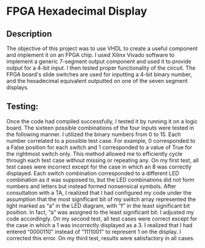 # FPGA Hexadecimal Display

## Description
The objective of this project was to use VHDL to create a useful component and implement it on an FPGA chip. I used Xilinx Vivado software to implement a generic 7-segment output component and used it to provide output for a 4-bit input. I then tested proper functionality of the circuit. The FPGA board's slide switches are used for inputting a 4-bit binary number, and the hexadecimal equivalent outputted on one of the seven segment displays.
 
## Testing:
Once the code had compiled successfully, I tested it by running it on a logic board. The sixteen possible combinations of the four inputs were tested in the following manner. I utilized the binary numbers from 0 to 15. Each number correlated to a possible test case. For example, 0 corresponded to a False position for each switch and 1 corresponded to a value of True for the rightmost switch only. This method allowed me to efficiently cycle through each test case without missing or repeating any.
On my first test, all test cases were incorrect except for the case in which an 8 was correctly displayed. Each switch combination corresponded to a different LED combination as it was supposed to, but the LED combinations did not form numbers and letters but instead formed nonsensical symbols. After consultation with a TA, I realized that I had configured my code under the assumption that the most significant bit of my switch array represented the light marked as “a” in the LED diagram, with “f” in the least significant bit position. In fact, “a” was assigned to the least significant bit. I adjusted my code accordingly.
On my second test, all test cases were correct except for the case in which a 1 was incorrectly displayed as a 3. I realized that I had entered “0000110” instead of “1111001" to represent 1 on the display. I corrected this error.
On my third test, results were satisfactory in all cases. 
